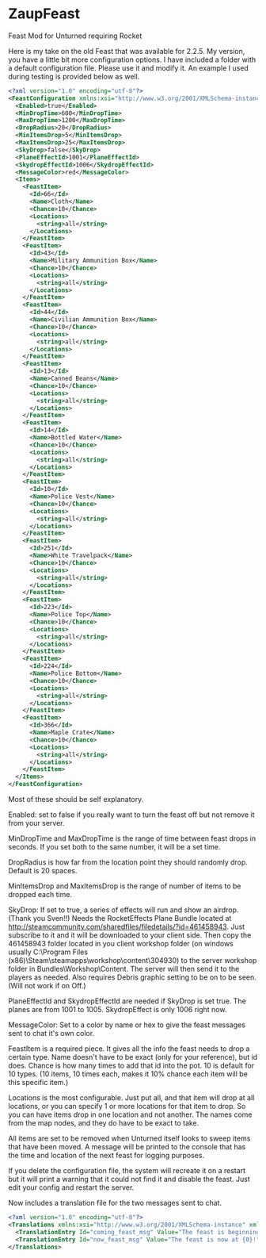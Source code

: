# ZaupFeast
Feast Mod for Unturned requiring Rocket

Here is my take on the old Feast that was available for 2.2.5.  My version, you have a little bit more configuration options. I have included a folder with a default configuration file.  Please use it and modify it.  An example I used during testing is provided below as well.

```xml
<?xml version="1.0" encoding="utf-8"?>
<FeastConfiguration xmlns:xsi="http://www.w3.org/2001/XMLSchema-instance" xmlns:xsd="http://www.w3.org/2001/XMLSchema">
  <Enabled>true</Enabled>
  <MinDropTime>600</MinDropTime>
  <MaxDropTime>1200</MaxDropTime>
  <DropRadius>20</DropRadius>
  <MinItemsDrop>5</MinItemsDrop>
  <MaxItemsDrop>25</MaxItemsDrop>
  <SkyDrop>false</SkyDrop>
  <PlaneEffectId>1001</PlaneEffectId>
  <SkydropEffectId>1006</SkydropEffectId>
  <MessageColor>red</MessageColor>
  <Items>
    <FeastItem>
      <Id>66</Id>
      <Name>Cloth</Name>
      <Chance>10</Chance>
      <Locations>
        <string>all</string>
      </Locations>
    </FeastItem>
    <FeastItem>
      <Id>43</Id>
      <Name>Military Ammunition Box</Name>
      <Chance>10</Chance>
      <Locations>
        <string>all</string>
      </Locations>
    </FeastItem>
    <FeastItem>
      <Id>44</Id>
      <Name>Civilian Ammunition Box</Name>
      <Chance>10</Chance>
      <Locations>
        <string>all</string>
      </Locations>
    </FeastItem>
    <FeastItem>
      <Id>13</Id>
      <Name>Canned Beans</Name>
      <Chance>10</Chance>
      <Locations>
        <string>all</string>
      </Locations>
    </FeastItem>
    <FeastItem>
      <Id>14</Id>
      <Name>Bottled Water</Name>
      <Chance>10</Chance>
      <Locations>
        <string>all</string>
      </Locations>
    </FeastItem>
    <FeastItem>
      <Id>10</Id>
      <Name>Police Vest</Name>
      <Chance>10</Chance>
      <Locations>
        <string>all</string>
      </Locations>
    </FeastItem>
    <FeastItem>
      <Id>251</Id>
      <Name>White Travelpack</Name>
      <Chance>10</Chance>
      <Locations>
        <string>all</string>
      </Locations>
    </FeastItem>
    <FeastItem>
      <Id>223</Id>
      <Name>Police Top</Name>
      <Chance>10</Chance>
      <Locations>
        <string>all</string>
      </Locations>
    </FeastItem>
    <FeastItem>
      <Id>224</Id>
      <Name>Police Bottom</Name>
      <Chance>10</Chance>
      <Locations>
        <string>all</string>
      </Locations>
    </FeastItem>
    <FeastItem>
      <Id>366</Id>
      <Name>Maple Crate</Name>
      <Chance>10</Chance>
      <Locations>
        <string>all</string>
      </Locations>
    </FeastItem>
  </Items>
</FeastConfiguration>
```

Most of these should be self explanatory.

Enabled: set to false if you really want to turn the feast off but not remove it from your server.

MinDropTime and MaxDropTime is the range of time between feast drops in seconds.  If you set both to the same number, it will be a set time.

DropRadius is how far from the location point they should randomly drop.  Default is 20 spaces.

MinItemsDrop and MaxItemsDrop is the range of number of items to be dropped each time.

SkyDrop:  If set to true, a series of effects will run and show an airdrop.  (Thank you Sven!!) Needs the RocketEffects Plane Bundle located at http://steamcommunity.com/sharedfiles/filedetails/?id=461458943.  Just subscribe to it and it will be downloaded to your client side.  Then copy the 461458943 folder located in you client workshop folder (on windows usually C:\Program Files (x86)\Steam\steamapps\workshop\content\304930) to the server workshop folder in Bundles\Workshop\Content.  The server will then send it to the players as needed.  Also requires Debris graphic setting to be on to be seen.  (Will not work if on Off.)

PlaneEffectId and SkydropEffectId are needed if SkyDrop is set true.  The planes are from 1001 to 1005.  SkydropEffect is only 1006 right now.

MessageColor: Set to a color by name or hex to give the feast messages sent to chat it's own color.

FeastItem is a required piece.  It gives all the info the feast needs to drop a certain type.  Name doesn't have to be exact (only for your reference), but id does.  Chance is how many times to add that id into the pot.  10 is default for 10 types.  (10 items, 10 times each, makes it 10% chance each item will be this specific item.)

Locations is the most configurable.  Just put all, and that item will drop at all locations, or you can specify 1 or more locations for that item to drop.  So you can have items drop in one location and not another.  The names come from the map nodes, and they do have to be exact to take.

All items are set to be removed when Unturned itself looks to sweep items that have been moved.  A message will be printed to the console that has the time and location of the next feast for logging purposes.

If you delete the configuration file, the system will recreate it on a restart but it will print a warning that it could not find it and disable the feast.  Just edit your config and restart the server.

Now includes a translation file for the two messages sent to chat.

```xml
<?xml version="1.0" encoding="utf-8"?>
<Translations xmlns:xsi="http://www.w3.org/2001/XMLSchema-instance" xmlns:xsd="http://www.w3.org/2001/XMLSchema">
  <TranslationEntry Id="coming_feast_msg" Value="The feast is beginning at {0} in {1} minutes!" />
  <TranslationEntry Id="now_feast_msg" Value="The feast is now at {0}!" />
</Translations>
```
